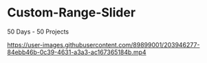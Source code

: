 # Custom-Range-Slider
50 Days - 50 Projects


https://user-images.githubusercontent.com/89899001/203946277-84ebb46b-0c39-4631-a3a3-ac167365184b.mp4

